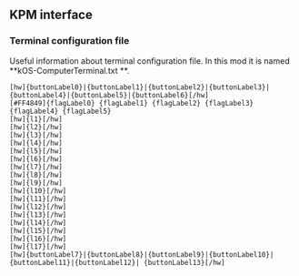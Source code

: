 ## KPM interface
### Terminal configuration file
Useful information about terminal configuration file. In this mod it is named **kOS-ComputerTerminal.txt **.
```
[hw]{buttonLabel0}|{buttonLabel1}|{buttonLabel2}|{buttonLabel3}|{buttonLabel4}|{buttonLabel5}|{buttonLabel6}[/hw]
[#FF4849]{flagLabel0} {flagLabel1} {flagLabel2} {flagLabel3} {flagLabel4} {flagLabel5}
[hw]{l1}[/hw]
[hw]{l2}[/hw]
[hw]{l3}[/hw]
[hw]{l4}[/hw]
[hw]{l5}[/hw]
[hw]{l6}[/hw]
[hw]{l7}[/hw]
[hw]{l8}[/hw]
[hw]{l9}[/hw]
[hw]{l10}[/hw]
[hw]{l11}[/hw]
[hw]{l12}[/hw]
[hw]{l13}[/hw]
[hw]{l14}[/hw]
[hw]{l15}[/hw]
[hw]{l16}[/hw]
[hw]{l17}[/hw]
[hw]{buttonLabel7}|{buttonLabel8}|{buttonLabel9}|{buttonLabel10}|{buttonLabel11}|{buttonLabel12}| {buttonLabel13}[/hw]
```
